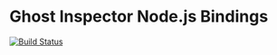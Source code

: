 # Ghost Inspector Node.js Bindings

[![Build Status](https://travis-ci.org/ghost-inspector/node-ghost-inspector.png)](https://travis-ci.org/ghost-inspector/node-ghost-inspector)

